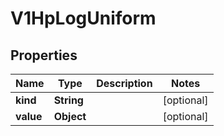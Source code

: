 
# V1HpLogUniform

## Properties
Name | Type | Description | Notes
------------ | ------------- | ------------- | -------------
**kind** | **String** |  |  [optional]
**value** | **Object** |  |  [optional]



